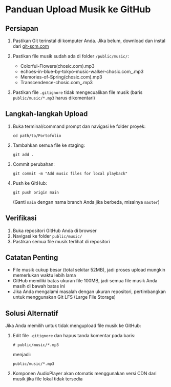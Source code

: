 # Panduan Upload Musik ke GitHub

## Persiapan

1. Pastikan Git terinstal di komputer Anda. Jika belum, download dan instal dari [git-scm.com](https://git-scm.com/downloads)

2. Pastikan file musik sudah ada di folder `/public/music/`:
   - Colorful-Flowers(chosic.com).mp3
   - echoes-in-blue-by-tokyo-music-walker-chosic.com_.mp3
   - Memories-of-Spring(chosic.com).mp3
   - Transcendence-chosic.com_.mp3

3. Pastikan file `.gitignore` tidak mengecualikan file musik (baris `public/music/*.mp3` harus dikomentari)

## Langkah-langkah Upload

1. Buka terminal/command prompt dan navigasi ke folder proyek:
   ```
   cd path/to/Portofolio
   ```

2. Tambahkan semua file ke staging:
   ```
   git add .
   ```

3. Commit perubahan:
   ```
   git commit -m "Add music files for local playback"
   ```

4. Push ke GitHub:
   ```
   git push origin main
   ```
   (Ganti `main` dengan nama branch Anda jika berbeda, misalnya `master`)

## Verifikasi

1. Buka repositori GitHub Anda di browser
2. Navigasi ke folder `public/music/`
3. Pastikan semua file musik terlihat di repositori

## Catatan Penting

- File musik cukup besar (total sekitar 52MB), jadi proses upload mungkin memerlukan waktu lebih lama
- GitHub memiliki batas ukuran file 100MB, jadi semua file musik Anda masih di bawah batas ini
- Jika Anda mengalami masalah dengan ukuran repositori, pertimbangkan untuk menggunakan Git LFS (Large File Storage)

## Solusi Alternatif

Jika Anda memilih untuk tidak mengupload file musik ke GitHub:

1. Edit file `.gitignore` dan hapus tanda komentar pada baris:
   ```
   # public/music/*.mp3
   ```
   menjadi:
   ```
   public/music/*.mp3
   ```

2. Komponen AudioPlayer akan otomatis menggunakan versi CDN dari musik jika file lokal tidak tersedia 